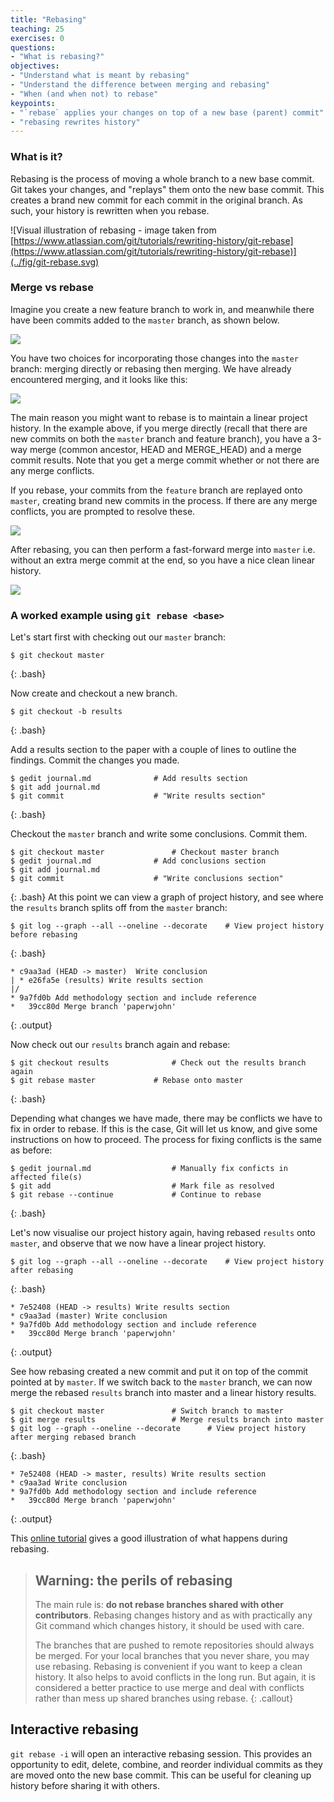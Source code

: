 ```yaml
---
title: "Rebasing"
teaching: 25
exercises: 0
questions:
- "What is rebasing?"
objectives:
- "Understand what is meant by rebasing"
- "Understand the difference between merging and rebasing"
- "When (and when not) to rebase"
keypoints:
- "`rebase` applies your changes on top of a new base (parent) commit"
- "rebasing rewrites history"
---
```


### What is it?
Rebasing is the process of moving a whole branch to a new base commit. 
Git takes your changes, and "replays" them onto the new base commit.
This creates a brand new commit for each commit in the original branch. 
As such, your history is rewritten when you rebase.

![Visual illustration of rebasing - image taken from [https://www.atlassian.com/git/tutorials/rewriting-history/git-rebase](https://www.atlassian.com/git/tutorials/rewriting-history/git-rebase)](../fig/git-rebase.svg)

### Merge vs rebase
Imagine you create a new feature branch to work in, and meanwhile there have been
commits added to the `master` branch, as shown below.

![](../fig/forked-history.svg)

You have two choices for incorporating those changes into the `master` branch:
merging directly or rebasing then merging. We have already encountered merging, and it looks like this:

![](../fig/merge-without-rebase.svg)

The main reason you might want to rebase is to maintain a linear project history. 
In the example above, if you merge directly (recall that there are new commits on 
both the `master` branch and feature branch), you have a 3-way merge 
(common ancestor, HEAD and MERGE_HEAD) and a merge commit results. 
Note that you get a merge commit whether or not there are any merge conflicts.

If you rebase, your commits from the `feature` branch are replayed onto `master`,
creating brand new commits in the process.
If there are any merge conflicts, you are prompted to resolve these. 

![](../fig/rebase-master.svg)

After rebasing, you can then perform a fast-forward merge into `master` i.e. without
an extra merge commit at the end, so you have a nice clean linear history.

![](../fig/rebase-then-merge.svg)

### A worked example using `git rebase <base>` 

Let's start first with checking out our `master` branch:

```
$ git checkout master
```
{: .bash}
	
Now create and checkout a new branch.

```
$ git checkout -b results
```
{: .bash}
	
Add a results section to the paper with a couple of lines to outline the findings.
Commit the changes you made.

```
$ gedit journal.md				# Add results section
$ git add journal.md
$ git commit					# "Write results section"
```
{: .bash}

Checkout the `master` branch and write some conclusions. Commit them.

```
$ git checkout master				# Checkout master branch
$ gedit journal.md				# Add conclusions section
$ git add journal.md
$ git commit					# "Write conclusions section"
```
{: .bash}
At this point we can view a graph of project history,
and see where the `results` branch splits off from the `master` branch:
```
$ git log --graph --all --oneline --decorate	# View project history before rebasing
```
{: .bash}
```
* c9aa3ad (HEAD -> master)  Write conclusion
| * e26fa5e (results) Write results section
|/
* 9a7fd0b Add methodology section and include reference
*   39cc80d Merge branch 'paperwjohn'

```
{: .output}

Now check out our `results` branch again and rebase:

```
$ git checkout results				# Check out the results branch again
$ git rebase master				# Rebase onto master
```
{: .bash}

Depending what changes we have made, there may be conflicts we have to fix in order to rebase.
If this is the case, Git will let us know, and give some instructions on how to proceed.
The process for fixing conflicts is the same as before:

```
$ gedit journal.md      			# Manually fix conficts in affected file(s)
$ git add                			# Mark file as resolved
$ git rebase --continue  			# Continue to rebase
```
{: .bash}

Let's now visualise our project history again, having rebased `results` onto `master`,
and observe that we now have a linear project history.

```
$ git log --graph --all --oneline --decorate	# View project history after rebasing
```
{: .bash}

```
* 7e52408 (HEAD -> results) Write results section
* c9aa3ad (master) Write conclusion
* 9a7fd0b Add methodology section and include reference
*   39cc80d Merge branch 'paperwjohn'
```
{:  .output}

See how rebasing created a new commit and put it on
top of the commit pointed at by `master`.
If we switch back to the `master` branch, we can now merge the rebased `results` branch into
master and a linear history results.

```
$ git checkout master   			# Switch branch to master
$ git merge results     			# Merge results branch into master
$ git log --graph --oneline --decorate		# View project history after merging rebased branch
```
{: .bash}

```
* 7e52408 (HEAD -> master, results) Write results section
* c9aa3ad Write conclusion
* 9a7fd0b Add methodology section and include reference
*   39cc80d Merge branch 'paperwjohn'
```
{: .output}

This [online tutorial](https://www.atlassian.com/git/tutorials/rewriting-history/git-rebase)
gives a good illustration of what happens during rebasing.

> ## Warning: the perils of rebasing 
>
> The main rule is: **do not rebase branches shared with other contributors**.
> Rebasing changes history and as with practically any Git command which changes
> history, it should be used with care. 
> 
> The branches that are pushed to remote repositories should always be merged.
> For your local branches that you never share, you may use rebasing. Rebasing is
> convenient if you want to keep a clean history. It also helps to avoid
> conflicts in the long run. But again, it is considered a better practice to use
> merge and deal with conflicts rather than mess up shared branches using rebase.
{: .callout}

## Interactive rebasing
`git rebase -i` will open an interactive rebasing session. This provides an opportunity
to edit, delete, combine, and reorder individual commits as they are moved onto the new
base commit. This can be useful for cleaning up history before sharing it with others.
